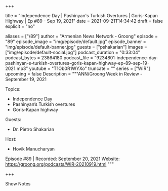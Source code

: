 
+++

title = "Independence Day | Pashinyan's Turkish Overtures | Goris-Kapan Highway | Ep #89 - Sep 19, 2021"
date = 2021-09-21T14:34:42
draft = false
explicit = "no"

aliases = ["/89"]
author = "Armenian News Network - Groong"
episode = "89"
episode_image = "img/episode/default.jpg"
episode_banner = "img/episode/default-banner.jpg"
guests = ["pshakarian"]
images = ["img/episode/default-social.jpg"]
podcast_duration = "0:33:04"
podcast_bytes = 23864180
podcast_file = "9234801-independence-day-pashinyan-s-turkish-overtures-goris-kapan-highway-ep-89-sep-19-2021.mp3"
youtube = "T1Ob0R1WYXo"
truncate = ""
series = ["WIR"]
upcoming = false
Description = """ANN/Groong Week in Review - September 19, 2021

Topics:

- Independence Day
- Pashinyan’s Turkish overtures
- Goris-Kapan highway

Guests:
- Dr. Pietro Shakarian

Host:
- Hovik Manucharyan

Episode #89 | Recorded: September 20, 2021
Website: https://groong.org/podcasts/WiR-20210919.html
"""

+++

Show Notes

